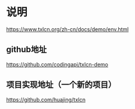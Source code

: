 # 说明

https://www.txlcn.org/zh-cn/docs/demo/env.html

## github地址

https://github.com/codingapi/txlcn-demo

## 项目实现地址（一个新的项目）
https://github.com/huajing/txlcn